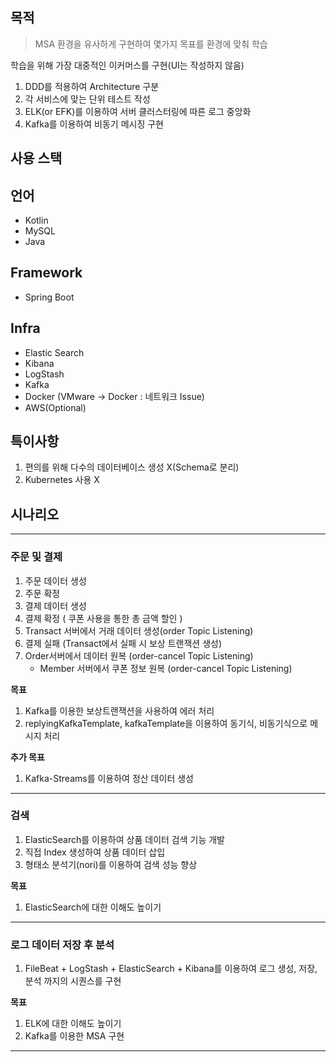 ## 목적

> MSA 환경을 유사하게 구현하여 몇가지 목표를 환경에 맞춰 학습

학습을 위해 가장 대중적인 이커머스를 구현(UI는 작성하지 않음)

1. DDD를 적용하여 Architecture 구분
2. 각 서비스에 맞는 단위 테스트 작성
3. ELK(or EFK)를 이용하여 서버 클러스터링에 따른 로그 중앙화
4. Kafka를 이용하여 비동기 메시징 구현

## 사용 스택

## 언어

- Kotlin
- MySQL
- Java

## Framework

- Spring Boot

## Infra

- Elastic Search
- Kibana
- LogStash
- Kafka
- Docker (VMware -> Docker : 네트워크 Issue)
- AWS(Optional)

## 특이사항

1. 편의를 위해 다수의 데이터베이스 생성 X(Schema로 분리)
2. Kubernetes 사용 X

## 시나리오

---

### 주문 및 결제 

1. 주문 데이터 생성
2. 주문 확정
3. 결제 데이터 생성
4. 결제 확정 ( 쿠폰 사용을 통한 총 금액 할인 )
5. Transact 서버에서 거래 데이터 생성(order Topic Listening)
6. 결제 실패 (Transact에서 실패 시 보상 트랜잭션 생성)
7. Order서버에서 데이터 원복 (order-cancel Topic Listening)
   - Member 서버에서 쿠폰 정보 원복 (order-cancel Topic Listening)
  
**목표**

1. Kafka를 이용한 보상트랜잭션을 사용하여 에러 처리
2. replyingKafkaTemplate, kafkaTemplate을 이용하여 동기식, 비동기식으로 메시지 처리

**추가 목표**

1. Kafka-Streams를 이용하여 정산 데이터 생성

---

### 검색

1. ElasticSearch를 이용하여 상품 데이터 검색 기능 개발
2. 직접 Index 생성하여 상품 데이터 삽입
3. 형태소 분석기(nori)를 이용하여 검색 성능 향상

**목표**

1. ElasticSearch에 대한 이해도 높이기

---

### 로그 데이터 저장 후 분석

1. FileBeat + LogStash + ElasticSearch + Kibana를 이용하여 로그 생성, 저장, 분석 까지의 시퀀스를 구현

**목표**

1. ELK에 대한 이해도 높이기
2. Kafka를 이용한 MSA 구현
---
